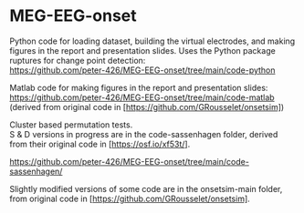 # MEG-EEG-onset

Python code for loading dataset, building the virtual electrodes, and making 
figures in the report and presentation slides. Uses the Python package 
ruptures for change point detection:<br>
https://github.com/peter-426/MEG-EEG-onset/tree/main/code-python

Matlab code for making figures in the report and presentation slides:<br>
https://github.com/peter-426/MEG-EEG-onset/tree/main/code-matlab
(derived from original code in [https://github.com/GRousselet/onsetsim])

Cluster based permutation tests.<br>
S & D versions in progress are in the code-sassenhagen folder, derived from
their original code in [https://osf.io/xf53t/].

https://github.com/peter-426/MEG-EEG-onset/tree/main/code-sassenhagen/

Slightly modified versions of some code are in the onsetsim-main 
folder, from original code in [https://github.com/GRousselet/onsetsim].


